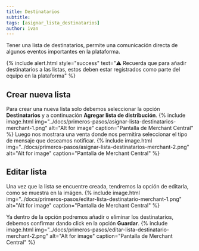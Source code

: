 ```yaml
---
title: Destinatarios
subtitle: 
tags: [asignar_lista_destinatarios]
author: ivan
---
```

Tener una lista de destinatarios, permite una comunicación directa de algunos eventos importantes en la plataforma.

{% include alert.html style="success" text="⚠️ Recuerda que para añadir destinatarios a las listas, estos deben estar registrados como parte del equipo en la plataforma" %}

## Crear nueva lista
Para crear una nueva lista solo debemos seleccionar la opción **Destinatarios** y a continuación **Agregar lista de distribución**.
{% include image.html img="../docs/primeros-pasos/asignar-lista-destinatarios-merchant-1.png" alt="Alt for image" caption="Pantalla de Merchant Central" %}
Luego nos mostrara una venta donde nos permitira seleccionar el tipo de mensaje que deseamos notificar.
{% include image.html img="../docs/primeros-pasos/asignar-lista-destinatarios-merchant-2.png" alt="Alt for image" caption="Pantalla de Merchant Central" %}

## Editar lista 
Una vez que la lista se encuentre creada, tendremos la opción de editarla, como se muestra en la imágen.
{% include image.html img="../docs/primeros-pasos/editar-lista-destinatario-merchant-1.png" alt="Alt for image" caption="Pantalla de Merchant Central" %}

Ya dentro de la opción podremos añadir o eliminar los destinatarios, debemos confirmar dando click en la opción **Guardar**.
{% include image.html img="../docs/primeros-pasos/editar-lista-destinatario-merchant-2.png" alt="Alt for image" caption="Pantalla de Merchant Central" %}

